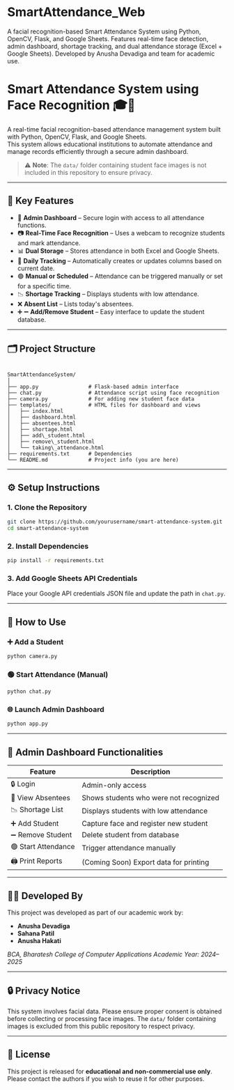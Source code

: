 # SmartAttendance_Web
A facial recognition-based Smart Attendance System using Python, OpenCV, Flask, and Google Sheets. Features real-time face detection, admin dashboard, shortage tracking, and dual attendance storage (Excel + Google Sheets). Developed by Anusha Devadiga and team for academic use.

# Smart Attendance System using Face Recognition 🎓📸

A real-time facial recognition-based attendance management system built with Python, OpenCV, Flask, and Google Sheets.  
This system allows educational institutions to automate attendance and manage records efficiently through a secure admin dashboard.

> ⚠️ **Note**: The `data/` folder containing student face images is not included in this repository to ensure privacy.

---

## 🚀 Key Features

- 🔐 **Admin Dashboard** – Secure login with access to all attendance functions.
- 📷 **Real-Time Face Recognition** – Uses a webcam to recognize students and mark attendance.
- 📊 **Dual Storage** – Stores attendance in both Excel and Google Sheets.
- 📆 **Daily Tracking** – Automatically creates or updates columns based on current date.
- 🟢 **Manual or Scheduled** – Attendance can be triggered manually or set for a specific time.
- 📉 **Shortage Tracking** – Displays students with low attendance.
- ❌ **Absent List** – Lists today's absentees.
- ➕ ➖ **Add/Remove Student** – Easy interface to update the student database.

---

## 🗂️ Project Structure

```

SmartAttendanceSystem/
│
├── app.py                # Flask-based admin interface
├── chat.py               # Attendance script using face recognition
├── camera.py             # For adding new student face data
├── templates/            # HTML files for dashboard and views
│   ├── index.html
│   ├── dashboard.html
│   ├── absentees.html
│   ├── shortage.html
│   ├── add\_student.html
│   ├── remove\_student.html
│   └── taking\_attendance.html
├── requirements.txt      # Dependencies
└── README.md             # Project info (you are here)

````

---

## ⚙️ Setup Instructions

### 1. Clone the Repository
```bash
git clone https://github.com/yourusername/smart-attendance-system.git
cd smart-attendance-system
````

### 2. Install Dependencies

```bash
pip install -r requirements.txt
```

### 3. Add Google Sheets API Credentials

Place your Google API credentials JSON file and update the path in `chat.py`.

---

## 🧪 How to Use

### ➕ Add a Student

```bash
python camera.py
```

### 🟢 Start Attendance (Manual)

```bash
python chat.py
```

### 🌐 Launch Admin Dashboard

```bash
python app.py
```

---

## 🧾 Admin Dashboard Functionalities

| Feature             | Description                            |
| ------------------- | -------------------------------------- |
| 🔒 Login            | Admin-only access                      |
| 👥 View Absentees   | Shows students who were not recognized |
| 📉 Shortage List    | Displays students with low attendance  |
| ➕ Add Student       | Capture face and register new student  |
| ➖ Remove Student    | Delete student from database           |
| 🟢 Start Attendance | Trigger attendance manually            |
| 🖨️ Print Reports   | (Coming Soon) Export data for printing |

---

## 👨‍💻 Developed By

This project was developed as part of our academic work by:

* **Anusha Devadiga**
* **Sahana Patil**
* **Anusha Hakati**

*BCA, Bharatesh College of Computer Applications*
*Academic Year: 2024–2025*

---

## 🔒 Privacy Notice

This system involves facial data. Please ensure proper consent is obtained before collecting or processing face images.
The `data/` folder containing images is excluded from this public repository to respect privacy.

---

## 📄 License

This project is released for **educational and non-commercial use only**.
Please contact the authors if you wish to reuse it for other purposes.
